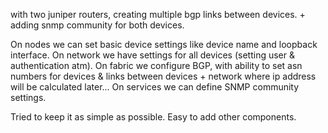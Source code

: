 with two juniper routers, creating multiple bgp links between devices. + adding snmp community for both devices.

On nodes we can set basic device settings like device name and loopback interface.
On network we have settings for all devices (setting user & authentication atm).
On fabric we configure BGP, with ability to set asn numbers for devices & links between devices + network where ip address will be calculated later...
On services we can define SNMP community settings.

Tried to keep it as simple as possible. Easy to add other components.

